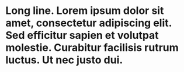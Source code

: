 # Long line. Lorem ipsum dolor sit amet, consectetur adipiscing elit. Sed efficitur sapien et volutpat molestie. Curabitur facilisis rutrum luctus. Ut nec justo dui.
